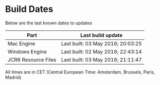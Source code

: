 # Build Dates

Below are the last known dates to updates

Part | Last build update
-----|-----
Mac Engine | Last built: 03 May 2016; 20:03:25
Windows Engine | Last built: 02 May 2016; 22:43:14
JCR6 Resource Files | Last built: 03 May 2016; 21:11:47
All times are in CET (Central European Time: Amsterdam, Brussels, Paris, Madrid)




